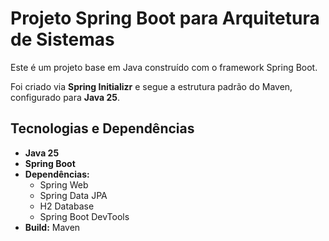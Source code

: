 # Projeto Spring Boot para Arquitetura de Sistemas

Este é um projeto base em Java construído com o framework Spring Boot.

Foi criado via **Spring Initializr** e segue a estrutura padrão do Maven, configurado para **Java 25**.

## Tecnologias e Dependências

* **Java 25**
* **Spring Boot**
* **Dependências:**
    * Spring Web
    * Spring Data JPA
    * H2 Database
    * Spring Boot DevTools
* **Build:** Maven
